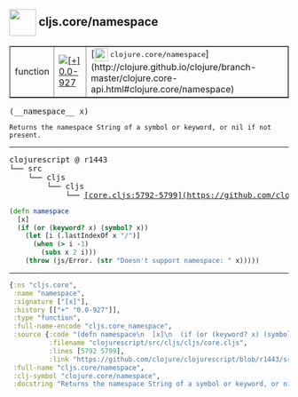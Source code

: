 ## <img width="48px" valign="middle" src="http://i.imgur.com/Hi20huC.png"> cljs.core/namespace

 <table border="1">
<tr>
<td>function</td>
<td><a href="https://github.com/cljsinfo/api-refs/tree/0.0-927"><img valign="middle" alt="[+] 0.0-927" src="https://img.shields.io/badge/+-0.0--927-lightgrey.svg"></a> </td>
<td>
[<img height="24px" valign="middle" src="http://i.imgur.com/1GjPKvB.png"> <samp>clojure.core/namespace</samp>](http://clojure.github.io/clojure/branch-master/clojure.core-api.html#clojure.core/namespace)
</td>
</tr>
</table>

 <samp>
(__namespace__ x)<br>
</samp>

```
Returns the namespace String of a symbol or keyword, or nil if not present.
```

---

 <pre>
clojurescript @ r1443
└── src
    └── cljs
        └── cljs
            └── <ins>[core.cljs:5792-5799](https://github.com/clojure/clojurescript/blob/r1443/src/cljs/cljs/core.cljs#L5792-L5799)</ins>
</pre>

```clj
(defn namespace
  [x]
  (if (or (keyword? x) (symbol? x))
    (let [i (.lastIndexOf x "/")]
      (when (> i -1)
        (subs x 2 i)))
    (throw (js/Error. (str "Doesn't support namespace: " x)))))
```


---

```clj
{:ns "cljs.core",
 :name "namespace",
 :signature ["[x]"],
 :history [["+" "0.0-927"]],
 :type "function",
 :full-name-encode "cljs.core_namespace",
 :source {:code "(defn namespace\n  [x]\n  (if (or (keyword? x) (symbol? x))\n    (let [i (.lastIndexOf x \"/\")]\n      (when (> i -1)\n        (subs x 2 i)))\n    (throw (js/Error. (str \"Doesn't support namespace: \" x)))))",
          :filename "clojurescript/src/cljs/cljs/core.cljs",
          :lines [5792 5799],
          :link "https://github.com/clojure/clojurescript/blob/r1443/src/cljs/cljs/core.cljs#L5792-L5799"},
 :full-name "cljs.core/namespace",
 :clj-symbol "clojure.core/namespace",
 :docstring "Returns the namespace String of a symbol or keyword, or nil if not present."}

```
